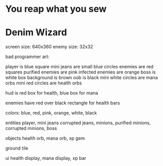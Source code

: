 # You reap what you sew

# Denim Wizard

screen size: 640x360
enemy size: 32x32

bad programmer art:

player is blue square
mini jeans are small blue circles
enemies are red squares
purified enemies are pink
infected enemies are orange
boss is white box
background is brown
oob is black
mini white circles are mana orbs
mini red circles are health orbs

hud is red box for health, blue box for mana

enemies have red over black rectangle for health bars

colors: blue, red, pink, orange, white, black

entities
player, mini jeans corrupted jeans, minions, purified minions, corrupted minions, boss

objects
health orb, mana orb, xp gem

ground tile

ui
health display, mana display, xp bar
